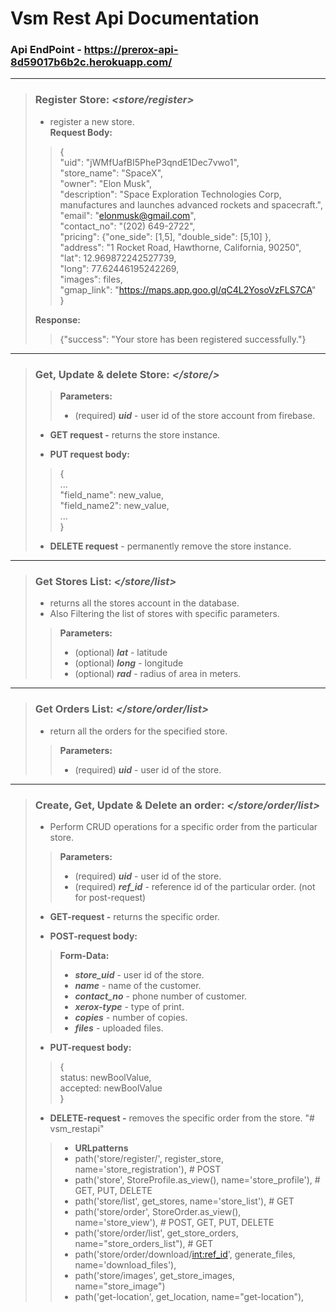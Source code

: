 # __Vsm Rest Api Documentation__

### Api EndPoint - <https://prerox-api-8d59017b6b2c.herokuapp.com/>

---

> ### __Register Store__: *<store/register>*<br>
> - register a new store.<br>
> **Request Body:<br>**
> >{<br>
"uid": "jWMfUafBI5PheP3qndE1Dec7vwo1",<br>
"store_name": "SpaceX",<br>
"owner": "Elon Musk",<br>
"description": "Space Exploration Technologies Corp, manufactures and launches advanced rockets and spacecraft.",<br>
"email": "elonmusk@gmail.com",<br>
"contact_no": "(202) 649-2722",<br>
"pricing": {"one_side":  [1,5], "double_side": [5,10] }, <br>
"address": "1 Rocket Road, Hawthorne, California, 90250",<br>
"lat": 12.969872242527739,<br>
"long": 77.62446195242269,<br>
"images": files, <br>
"gmap_link": "<https://maps.app.goo.gl/qC4L2YosoVzFLS7CA>"<br>
}
>
> **Response:**<br>
> > {"success": "Your store has been registered successfully."}
> 

---

> ### __Get, Update & delete Store:__ *</store/>*
> > __Parameters:__
> > - (required) ***uid*** - user id of the store account from firebase.
> 
> - __GET request -__ returns the store instance. 
> 
> - __PUT request body:__
> > {<br>
> ...<br>
> "field_name": new_value,<br>
> "field_name2": new_value,<br>
> ...<br>
> }
> 
> - **DELETE request** - permanently remove the store instance.
>

---
> ### __Get Stores List:__ *</store/list>*
> - returns all the stores account in the database. 
> - Also Filtering the list of stores with specific parameters.  
> > __Parameters:__
> > - (optional) ***lat*** - latitude  
> > - (optional) ***long*** - longitude  
> > - (optional) ***rad*** - radius of area in meters.  
> 

---

> ### __Get Orders List:__ *</store/order/list>*
> - return all the orders for the specified store.
> > __Parameters:__
> > - (required) ***uid*** - user id of the store.

---

> ### __Create, Get, Update & Delete an order:__ *</store/order/list>*
> - Perform CRUD operations for a specific order from the particular store.
> > __Parameters:__
> > - (required) ***uid*** - user id of the store.
> > - (required) ***ref_id*** - reference id of the particular order. (not for post-request)
> - __GET-request -__ returns the specific order.
> 
> - __POST-request body:__
> > __Form-Data:__<br>
> > - ***store_uid*** - user id of the store.
> > - ***name*** - name of the customer. 
> > - ***contact_no*** - phone number of customer.  
> > - ***xerox-type*** - type of print.  
> > - ***copies*** - number of copies.  
> > - ***files*** - uploaded files.   
> 
> - __PUT-request body:__
> > {<br>
> status: newBoolValue,<br>
> accepted: newBoolValue<br>}
> - __DELETE-request -__ removes the specific order from the store.
"# vsm_restapi" 
> > - __URLpatterns__ 
> > -    path('store/register/', register_store, name='store_registration'),  # POST
> > -    path('store', StoreProfile.as_view(), name='store_profile'),  # GET, PUT, DELETE
> > -    path('store/list', get_stores, name='store_list'),  # GET
> > -    path('store/order', StoreOrder.as_view(), name='store_view'),  # POST, GET, PUT, DELETE
> > -    path('store/order/list', get_store_orders, name="store_orders_list"),  # GET
> > -    path('store/order/download/<int:ref_id>', generate_files, name='download_files'),
> > -    path('store/images', get_store_images, name="store_image")
> > -    path('get-location', get_location, name="get-location"),

